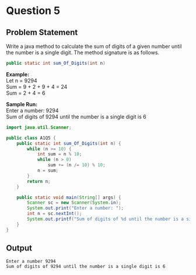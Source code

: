 # Question 5

## Problem Statement
Write a java method to calculate the sum of digits of a given number until the number is a single digit. The method signature is as follows. 
```java 
public static int sum_Of_Digits(int n)
``` 

__Example:__ <br>
Let n = 9294 <br>
Sum = 9 + 2 + 9 + 4 = 24 <br>
Sum = 2 + 4 = 6

__Sample Run:__<br> 
Enter a number: 9294 <br>
Sum of digits of 9294 until the number is a single digit is 6

```java
import java.util.Scanner;

public class A1Q5 {
    public static int sum_Of_Digits(int n) {
        while (n >= 10) {
            int sum = n % 10;
            while (n > 0)
                sum += (n /= 10) % 10;
            n = sum;
        }
        return n;
    }

    public static void main(String[] args) {
        Scanner sc = new Scanner(System.in);
        System.out.print("Enter a number: ");
        int n = sc.nextInt();
        System.out.printf("Sum of digits of %d until the number is a single digit is %d", n, sum_of_digits(n));
    }
}

```

## Output

```
Enter a number 9294
Sum of digits of 9294 until the number is a single digit is 6
```